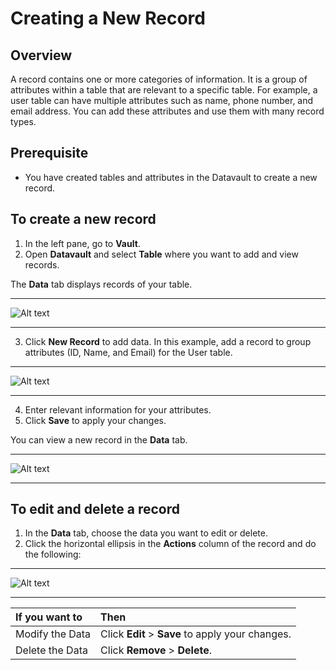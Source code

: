 # Creating a New Record

## Overview

A record contains one or more categories of information. It is a group of attributes within a table that are relevant to a specific table. For example, a user table can have multiple attributes such as name, phone number, and email address. You can add these attributes and use them with many record types.  

## Prerequisite

- You have created tables and attributes in the Datavault to create a new record.

## To create a new record

1. In the left pane, go to **Vault**.
2. Open **Datavault** and select **Table** where you want to add and view records.

The **Data** tab displays records of your table.  

---
![Alt text](https://github.com/skypointcloud/platform/blob/develop/docs/doc_snippets/Vault_Data.png?raw=true)

---

3. Click **New Record** to add data. In this example, add a record to group attributes (ID, Name, and Email) for the User table.  

---
![Alt text](https://github.com/skypointcloud/platform/blob/develop/docs/doc_snippets/Vault_AddRecords.png?raw=true)

---

4. Enter relevant information for your attributes.
5. Click **Save** to apply your changes.

You can view a new record in the **Data** tab.  

---
![Alt text](https://github.com/skypointcloud/platform/blob/develop/docs/doc_snippets/Vault_DataOutput.png?raw=true)

---

## To edit and delete a record

1. In the **Data** tab, choose the data you want to edit or delete.
2. Click the horizontal ellipsis in the **Actions** column of the record and do the following:  

---
![Alt text](https://github.com/skypointcloud/platform/blob/develop/docs/doc_snippets/Vault_DataEditRemove.png?raw=true)

---

|If you want to|Then|
|:---|:---|
|Modify the Data|Click **Edit** > **Save** to apply your changes.|
|Delete the Data|Click **Remove** > **Delete**.|

